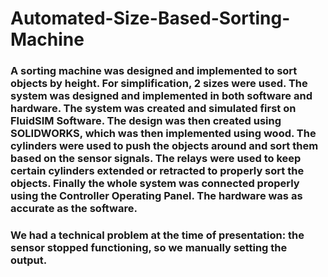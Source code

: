 # Automated-Size-Based-Sorting-Machine

### A sorting machine was designed and implemented to sort objects by height. For simplification, 2 sizes were used. The system was designed and implemented in both software and hardware. The system was created and simulated first on FluidSIM Software. The design was then created using SOLIDWORKS, which was then implemented using wood. The cylinders were used to push the objects around and sort them based on the sensor signals. The relays were used to keep certain cylinders extended or retracted to properly sort the objects. Finally the whole system was connected properly using the Controller Operating Panel. The hardware was as accurate as the software.
### We had a technical problem at the time of presentation: the sensor stopped functioning, so we manually setting the output.
